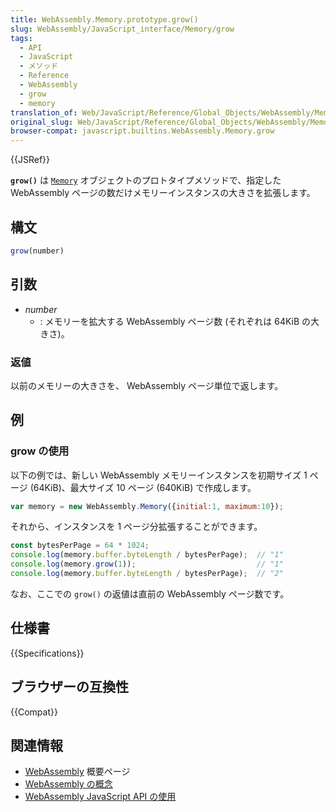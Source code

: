 ```yaml
---
title: WebAssembly.Memory.prototype.grow()
slug: WebAssembly/JavaScript_interface/Memory/grow
tags:
  - API
  - JavaScript
  - メソッド
  - Reference
  - WebAssembly
  - grow
  - memory
translation_of: Web/JavaScript/Reference/Global_Objects/WebAssembly/Memory/grow
original_slug: Web/JavaScript/Reference/Global_Objects/WebAssembly/Memory/grow
browser-compat: javascript.builtins.WebAssembly.Memory.grow
---
```

{{JSRef}}

**`grow()`** は [`Memory`](/en-US/docs/Web/JavaScript/Reference/Global_Objects/WebAssembly/Memory) オブジェクトのプロトタイプメソッドで、指定した WebAssembly ページの数だけメモリーインスタンスの大きさを拡張します。

## 構文

```js
grow(number)
```

## 引数

- _number_
  - : メモリーを拡大する WebAssembly ページ数 (それぞれは 64KiB の大きさ)。

### 返値

以前のメモリーの大きさを、 WebAssembly ページ単位で返します。

## 例

### grow の使用

以下の例では、新しい WebAssembly メモリーインスタンスを初期サイズ 1 ページ (64KiB)、最大サイズ 10 ページ (640KiB) で作成します。

```js
var memory = new WebAssembly.Memory({initial:1, maximum:10});
```

それから、インスタンスを 1 ページ分拡張することができます。

```js
const bytesPerPage = 64 * 1024;
console.log(memory.buffer.byteLength / bytesPerPage);  // "1"
console.log(memory.grow(1));                           // "1"
console.log(memory.buffer.byteLength / bytesPerPage);  // "2"
```

なお、ここでの `grow()` の返値は直前の WebAssembly ページ数です。

## 仕様書

{{Specifications}}

## ブラウザーの互換性

{{Compat}}

## 関連情報

- [WebAssembly](/ja/docs/WebAssembly) 概要ページ
- [WebAssembly の概念](/ja/docs/WebAssembly/Concepts)
- [WebAssembly JavaScript API の使用](/ja/docs/WebAssembly/Using_the_JavaScript_API)
